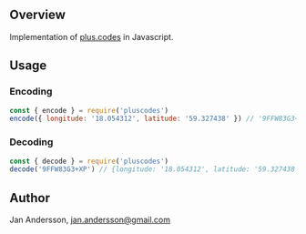 ## Overview

Implementation of [plus.codes](https://plus.codes) in Javascript.

## Usage

### Encoding

```javascript
const { encode } = require('pluscodes')
encode({ longitude: '18.054312', latitude: '59.327438' }) // '9FFW83G3+XP'
```

### Decoding

```javascript
const { decode } = require('pluscodes')
decode('9FFW83G3+XP') // {longitude: '18.054312', latitude: '59.327438' }
```

## Author

Jan Andersson, jan.andersson@gmail.com
